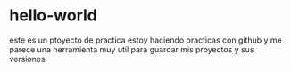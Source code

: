 # hello-world
este es un ptoyecto de practica
estoy haciendo practicas con github y me parece una herramienta
muy util para guardar mis proyectos y sus versiones
